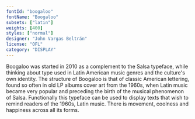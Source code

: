 ```yaml
---
fontId: "boogaloo"
fontName: "Boogaloo"
subsets: ["latin"]
weights: [400]
styles: ["normal"]
designer: "John Vargas Beltrán"
license: "OFL"
category: "DISPLAY"
---
```


<p>Boogaloo was started in 2010 as a complement to the Salsa typeface, while thinking about type used in Latin American music genres and the culture's own identity. The structure of Boogaloo is that of classic American lettering, found so often in old LP albums cover art from the 1960s, when Latin music became very popular and preceding the birth of the musical phenomenon of Salsa. Functionally this typeface can be used to display texts that wish to remind readers of the 1960s, Latin music. There is movement, coolness and happiness across all its forms.</p>